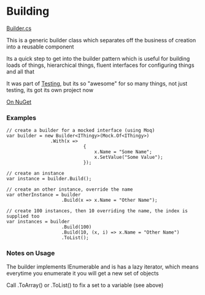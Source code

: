 # Building

[Builder.cs](https://github.com/MrAntix/Testing/blob/master/antix-building/Antix.Building/Builder.cs)

This is a generic builder class which separates off the business of creation into a reusable component

Its a quick step to get into the builder pattern which is useful for building loads of things, 
hierarchical things, fluent interfaces for configuring things and all that

It was part of [Testing](http://mrantix.github.io/Testing/), but its so "awesome" for so many things, 
not just testing, its got its own project now

[On NuGet](https://nuget.org/packages/antix-building)

### Examples

    // create a builder for a mocked interface (using Moq)
    var builder = new Builder<IThingy>(Mock.Of<IThingy>)
                    .With(x => 
                                {
                                    x.Name = "Some Name";
                                    x.SetValue("Some Value");
                                });
 
    // create an instance
    var instance = builder.Build();

    // create an other instance, override the name
    var otherInstance = builder
	                    .Build(x => x.Name = "Other Name");

    // create 100 instances, then 10 overriding the name, the index is supplied too
    var instances = builder
                        .Build(100)
                        .Build(10, (x, i) => x.Name = "Other Name")
						.ToList();

### Notes on Usage

The builder implements IEnumerable<T> and is has a lazy iterator, which means everytime 
you enumerate it you will get a new set of objects

Call .ToArray() or .ToList() to fix a set to a variable (see above)

